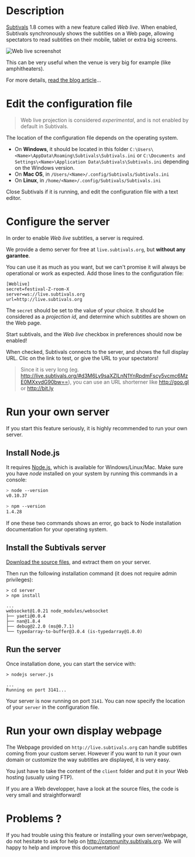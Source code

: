 # Description

[Subtivals](http://subtivals.org/) 1.8 comes with a new feature called *Web live*. When enabled, Subtivals synchronously shows the subtitles on a Web page, allowing spectators to read subtitles on their mobile, tablet or extra big screens.

![Web live screenshot](https://cloud.githubusercontent.com/assets/546692/9920151/fd12904a-5cd1-11e5-9da8-ca78f8b952c8.png)

This can be very useful when the venue is very big for example (like amphitheaters).

For more details, [read the blog article](http://blog.mathieu-leplatre.info/subtivals-remote-display.html)...

# Edit the configuration file

> Web live projection is considered *experimental*, and is not enabled by default in Subtivals.

The location of the configuration file depends on the operating system.

* On **Windows**, it should be located in this folder ``C:\Users\<Name>\AppData\Roaming\Subtivals\Subtivals.ini`` or ``C:\Documents and Settings\<Name>\Application Data\Subtivals\Subtivals.ini`` depending on the Windows version.
* On **Mac OS**, in ``/Users/<Name>/.config/Subtivals/Subtivals.ini``
* On **Linux**, in ``/home/<Name>/.config/Subtivals/Subtivals.ini``

Close Subtivals if it is running, and edit the configuration file with a text editor.

# Configure the server

In order to enable *Web live* subtitles, a server is required. 

We provide a demo server for free at `live.subtivals.org`, but **without any garantee**.

You can use it as much as you want, but we can't promise it will always be operational or work as expected.
Add those lines to the configuration file:

```
[Weblive]
secret=festival-Z-room-X
server=ws://live.subtivals.org
url=http://live.subtivals.org
```

The `secret` should be set to the value of your choice. It should be considered as a *projection id*, and determine which subtitles are shown on the Web page.

Start subtivals, and the *Web live* checkbox in preferences should now be enabled!

When checked, Subtivals connects to the server, and shows the full display URL. Clic on the link to test, or give the URL to your spectators!

> Since it is very long (eg. http://live.subtivals.org/#d3M6Ly9saXZlLnN1YnRpdmFscy5vcmc6MzE0MXxvdG90bw==), you can use an URL shorterner like http://goo.gl or http://bit.ly


# Run your own server

If you start this feature seriously, it is highly recommended to run your own server. 

## Install Node.js
It requires [Node.js](https://nodejs.org), which is available for Windows/Linux/Mac. Make sure you have *node* installed on your system by running this commands in a console:

```bash
> node --version
v0.10.37

> npm --version
1.4.28
```

If one these two commands shows an error, go back to Node installation documentation for your operating system.

## Install the Subtivals server

[Download the source files](https://github.com/Subtivals/live.subtivals.org/archive/master.zip), and extract them on your server.

Then run the following installation command (it does not require admin privileges):

```
> cd server
> npm install

...
websocket@1.0.21 node_modules/websocket
├── yaeti@0.0.4
├── nan@1.8.4
├── debug@2.2.0 (ms@0.7.1)
└── typedarray-to-buffer@3.0.4 (is-typedarray@1.0.0)
```

## Run the server

Once installation done, you can start the service with:

```
> nodejs server.js

...
Running on port 3141...
```

Your server is now running on port ``3141``. You can now specify the location of your `server` in the configuration file.


# Run your own display webpage

The Webpage provided on `http://live.subtivals.org` can handle subtitles coming from your custom server. However if you want to run it your own domain or customize the way subtitles are displayed, it is very easy.

You just have to take the content of the `client` folder and put it in your Web hosting (usually using FTP).

If you are a Web developper, have a look at the source files, the code is very small and straightforward!


# Problems ?

If you had trouble using this feature or installing your own server/webpage, do not hesitate to ask for help on http://community.subtivals.org. We will happy to help and improve this documentation! 
